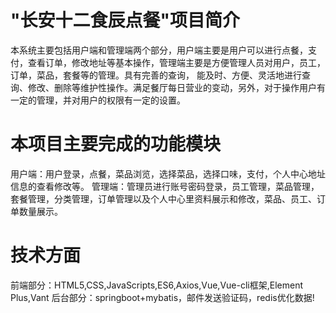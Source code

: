 # "长安十二食辰点餐"项目简介
本系统主要包括用户端和管理端两个部分，用户端主要是用户可以进行点餐，支付，查看订单，修改地址等基本操作，管理端主要是方便管理人员对用户，员工，订单，菜品，套餐等的管理。具有完善的查询，
能及时、方便、灵活地进行查询、修改、删除等维护性操作。满足餐厅每日营业的变动，另外，对于操作用户有一定的管理，并对用户的权限有一定的设置。
# 本项目主要完成的功能模块
用户端：用户登录，点餐，菜品浏览，选择菜品，选择口味，支付，个人中心地址信息的查看修改等。
管理端：管理员进行账号密码登录，员工管理，菜品管理，套餐管理，分类管理，订单管理以及个人中心里资料展示和修改，菜品、员工、订单数量展示。
# 技术方面
前端部分：HTML5,CSS,JavaScripts,ES6,Axios,Vue,Vue-cli框架,Element Plus,Vant
后台部分：springboot+mybatis，邮件发送验证码，redis优化数据!


